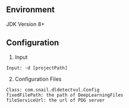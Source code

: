 ## Environment
JDK Version 8+
## Configuration
1. Input
```
Input: -d [projectPath]
```
2. Configuration Files
```
Class: com.snail.dldetectvul.Config
fixedFilePath: the path of DeepLearningFiles
fileServiceUrl: the url of PDG server
```
